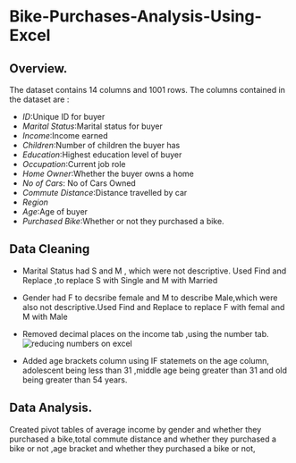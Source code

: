 # Bike-Purchases-Analysis-Using-Excel
## Overview.
The dataset contains 14 columns and 1001 rows. The columns contained in the dataset are :
  -  *ID*:Unique ID for buyer
  -  *Marital Status*:Marital status for buyer
  -  *Income*:Income earned
  -  *Children*:Number of children the buyer has
  -  *Education*:Highest education level of buyer
  -  *Occupation*:Current job role 
  -  *Home Owner*:Whether the buyer owns a home
  -  *No of Cars*: No of Cars Owned
  -  *Commute Distance*:Distance travelled by car
  -  *Region*
  -  *Age*:Age of buyer
  -  *Purchased Bike*:Whether or not they purchased a bike.
## Data Cleaning
 - Marital Status had S and M , which were not descriptive. Used Find and Replace ,to replace S with Single and M with Married
 - Gender had F to decsribe female and M to describe Male,which were also not descriptive.Used Find and Replace to replace F with femal and M with Male
 - Removed decimal places on the income tab ,using the number tab.
 ![reducing numbers on excel](https://user-images.githubusercontent.com/29771961/213467496-5b2414a2-88c5-47ff-9413-97bd231acbf4.png)

- Added age brackets column using IF statemets on the age column, adolescent being less than 31 ,middle age being greater than 31 and old being greater than 54 years.

## Data Analysis.
Created pivot tables of average income by gender and whether they purchased a bike,total commute distance and whether they purchased a bike or not ,age bracket and whether they purchased a bike or not,


